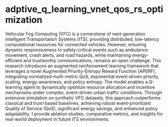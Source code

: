 # adptive_q_learning_vnet_qos_rs_optimization
Vehicular Fog Computing (VFC) is a cornerstone of next-generation Intelligent Transportation Systems (ITS), providing distributed, low-latency computational resources for connected vehicles. However, ensuring dynamic responsiveness to safety-critical events such as ambulance movement, crash alerts, and road hazards, while maintaining energy-efficient and trustworthy communications, remains an open challenge. This research introduces an augmented reinforcement learning framework that leverages a novel Augmented Priority-Entropy Reward Function (APERF), integrating normalized multi-metric QoS, exponential event-driven priority scaling, energy-awareness, and policy entropy. The model enables a Q-learning agent to dynamically optimize resource allocation and incentive mechanisms under complex, event-driven urban traffic conditions. Through extensive simulation on synthetic VFC datasets, this approach outperforms classical and trust-based baselines, achieving robust event-prioritized Quality of Service (QoS), significant energy savings, and enhanced policy adaptability. I provide ablation studies, comparative metrics, and insights for real-world deployment in future ITS environments.


